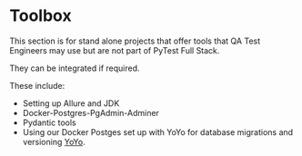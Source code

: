 # Toolbox

This section is for stand alone projects that offer tools that QA Test Engineers may use but are not part of PyTest Full Stack.

They can be integrated if required.

These include:

- Setting up Allure and JDK
- Docker-Postgres-PgAdmin-Adminer
- Pydantic tools
- Using our Docker Postges set up with YoYo for database migrations and versioning [YoYo](https://ollycope.com/software/yoyo/latest/).
